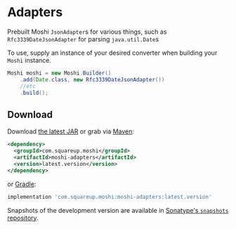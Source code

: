 Adapters
===================

Prebuilt Moshi `JsonAdapter`s for various things, such as `Rfc3339DateJsonAdapter` for parsing `java.util.Date`s

To use, supply an instance of your desired converter when building your `Moshi` instance.

```java
Moshi moshi = new Moshi.Builder()
    .add(Date.class, new Rfc3339DateJsonAdapter())
    //etc
    .build();
```

Download
--------

Download [the latest JAR][1] or grab via [Maven][2]:
```xml
<dependency>
  <groupId>com.squareup.moshi</groupId>
  <artifactId>moshi-adapters</artifactId>
  <version>latest.version</version>
</dependency>
```
or [Gradle][2]:
```groovy
implementation 'com.squareup.moshi:moshi-adapters:latest.version'
```

Snapshots of the development version are available in [Sonatype's `snapshots` repository][snap].



 [1]: https://search.maven.org/remote_content?g=com.squareup.moshi&a=moshi-adapters&v=LATEST
 [2]: http://search.maven.org/#search%7Cga%7C1%7Cg%3A%22com.squareup.moshi%22%20a%3A%22moshi-adapters%22
 [snap]: https://oss.sonatype.org/content/repositories/snapshots/com/squareup/moshi/moshi-adapters/
